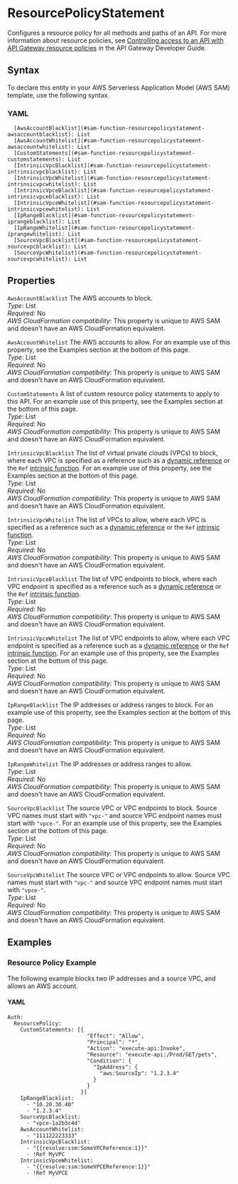 # ResourcePolicyStatement<a name="sam-property-function-resourcepolicystatement"></a>

Configures a resource policy for all methods and paths of an API\. For more information about resource policies, see [Controlling access to an API with API Gateway resource policies](https://docs.aws.amazon.com/apigateway/latest/developerguide/apigateway-resource-policies.html) in the API Gateway Developer Guide\.

## Syntax<a name="sam-property-function-resourcepolicystatement-syntax"></a>

To declare this entity in your AWS Serverless Application Model \(AWS SAM\) template, use the following syntax\.

### YAML<a name="sam-property-function-resourcepolicystatement-syntax.yaml"></a>

```
  [AwsAccountBlacklist](#sam-function-resourcepolicystatement-awsaccountblacklist): List
  [AwsAccountWhitelist](#sam-function-resourcepolicystatement-awsaccountwhitelist): List
  [CustomStatements](#sam-function-resourcepolicystatement-customstatements): List
  [IntrinsicVpcBlacklist](#sam-function-resourcepolicystatement-intrinsicvpcblacklist): List
  [IntrinsicVpcWhitelist](#sam-function-resourcepolicystatement-intrinsicvpcwhitelist): List
  [IntrinsicVpceBlacklist](#sam-function-resourcepolicystatement-intrinsicvpceblacklist): List
  [IntrinsicVpceWhitelist](#sam-function-resourcepolicystatement-intrinsicvpcewhitelist): List
  [IpRangeBlacklist](#sam-function-resourcepolicystatement-iprangeblacklist): List
  [IpRangeWhitelist](#sam-function-resourcepolicystatement-iprangewhitelist): List
  [SourceVpcBlacklist](#sam-function-resourcepolicystatement-sourcevpcblacklist): List
  [SourceVpcWhitelist](#sam-function-resourcepolicystatement-sourcevpcwhitelist): List
```

## Properties<a name="sam-property-function-resourcepolicystatement-properties"></a>

 `AwsAccountBlacklist`   <a name="sam-function-resourcepolicystatement-awsaccountblacklist"></a>
The AWS accounts to block\.  
*Type*: List  
*Required*: No  
*AWS CloudFormation compatibility*: This property is unique to AWS SAM and doesn't have an AWS CloudFormation equivalent\.

 `AwsAccountWhitelist`   <a name="sam-function-resourcepolicystatement-awsaccountwhitelist"></a>
The AWS accounts to allow\. For an example use of this property, see the Examples section at the bottom of this page\.  
*Type*: List  
*Required*: No  
*AWS CloudFormation compatibility*: This property is unique to AWS SAM and doesn't have an AWS CloudFormation equivalent\.

 `CustomStatements`   <a name="sam-function-resourcepolicystatement-customstatements"></a>
A list of custom resource policy statements to apply to this API\. For an example use of this property, see the Examples section at the bottom of this page\.  
*Type*: List  
*Required*: No  
*AWS CloudFormation compatibility*: This property is unique to AWS SAM and doesn't have an AWS CloudFormation equivalent\.

 `IntrinsicVpcBlacklist`   <a name="sam-function-resourcepolicystatement-intrinsicvpcblacklist"></a>
The list of virtual private clouds \(VPCs\) to block, where each VPC is specified as a reference such as a [dynamic reference](https://docs.aws.amazon.com/AWSCloudFormation/latest/UserGuide/dynamic-references.html) or the `Ref` [intrinsic function](https://docs.aws.amazon.com/AWSCloudFormation/latest/UserGuide/intrinsic-function-reference-ref.html)\. For an example use of this property, see the Examples section at the bottom of this page\.  
*Type*: List  
*Required*: No  
*AWS CloudFormation compatibility*: This property is unique to AWS SAM and doesn't have an AWS CloudFormation equivalent\.

 `IntrinsicVpcWhitelist`   <a name="sam-function-resourcepolicystatement-intrinsicvpcwhitelist"></a>
The list of VPCs to allow, where each VPC is specified as a reference such as a [dynamic reference](https://docs.aws.amazon.com/AWSCloudFormation/latest/UserGuide/dynamic-references.html) or the `Ref` [intrinsic function](https://docs.aws.amazon.com/AWSCloudFormation/latest/UserGuide/intrinsic-function-reference-ref.html)\.  
*Type*: List  
*Required*: No  
*AWS CloudFormation compatibility*: This property is unique to AWS SAM and doesn't have an AWS CloudFormation equivalent\.

 `IntrinsicVpceBlacklist`   <a name="sam-function-resourcepolicystatement-intrinsicvpceblacklist"></a>
The list of VPC endpoints to block, where each VPC endpoint is specified as a reference such as a [dynamic reference](https://docs.aws.amazon.com/AWSCloudFormation/latest/UserGuide/dynamic-references.html) or the `Ref` [intrinsic function](https://docs.aws.amazon.com/AWSCloudFormation/latest/UserGuide/intrinsic-function-reference-ref.html)\.  
*Type*: List  
*Required*: No  
*AWS CloudFormation compatibility*: This property is unique to AWS SAM and doesn't have an AWS CloudFormation equivalent\.

 `IntrinsicVpceWhitelist`   <a name="sam-function-resourcepolicystatement-intrinsicvpcewhitelist"></a>
The list of VPC endpoints to allow, where each VPC endpoint is specified as a reference such as a [dynamic reference](https://docs.aws.amazon.com/AWSCloudFormation/latest/UserGuide/dynamic-references.html) or the `Ref` [intrinsic function](https://docs.aws.amazon.com/AWSCloudFormation/latest/UserGuide/intrinsic-function-reference-ref.html)\. For an example use of this property, see the Examples section at the bottom of this page\.  
*Type*: List  
*Required*: No  
*AWS CloudFormation compatibility*: This property is unique to AWS SAM and doesn't have an AWS CloudFormation equivalent\.

 `IpRangeBlacklist`   <a name="sam-function-resourcepolicystatement-iprangeblacklist"></a>
The IP addresses or address ranges to block\. For an example use of this property, see the Examples section at the bottom of this page\.  
*Type*: List  
*Required*: No  
*AWS CloudFormation compatibility*: This property is unique to AWS SAM and doesn't have an AWS CloudFormation equivalent\.

 `IpRangeWhitelist`   <a name="sam-function-resourcepolicystatement-iprangewhitelist"></a>
The IP addresses or address ranges to allow\.  
*Type*: List  
*Required*: No  
*AWS CloudFormation compatibility*: This property is unique to AWS SAM and doesn't have an AWS CloudFormation equivalent\.

 `SourceVpcBlacklist`   <a name="sam-function-resourcepolicystatement-sourcevpcblacklist"></a>
The source VPC or VPC endpoints to block\. Source VPC names must start with `"vpc-"` and source VPC endpoint names must start with `"vpce-"`\. For an example use of this property, see the Examples section at the bottom of this page\.  
*Type*: List  
*Required*: No  
*AWS CloudFormation compatibility*: This property is unique to AWS SAM and doesn't have an AWS CloudFormation equivalent\.

 `SourceVpcWhitelist`   <a name="sam-function-resourcepolicystatement-sourcevpcwhitelist"></a>
The source VPC or VPC endpoints to allow\. Source VPC names must start with `"vpc-"` and source VPC endpoint names must start with `"vpce-"`\.  
*Type*: List  
*Required*: No  
*AWS CloudFormation compatibility*: This property is unique to AWS SAM and doesn't have an AWS CloudFormation equivalent\.

## Examples<a name="sam-property-function-resourcepolicystatement--examples"></a>

### Resource Policy Example<a name="sam-property-function-resourcepolicystatement--examples--resource-policy-example"></a>

The following example blocks two IP addresses and a source VPC, and allows an AWS account\.

#### YAML<a name="sam-property-function-resourcepolicystatement--examples--resource-policy-example--yaml"></a>

```
Auth:
  ResourcePolicy:
    CustomStatements: [{
                         "Effect": "Allow",
                         "Principal": "*",
                         "Action": "execute-api:Invoke",
                         "Resource": "execute-api:/Prod/GET/pets",
                         "Condition": {
                           "IpAddress": {
                             "aws:SourceIp": "1.2.3.4"
                           }
                         }
                       }]
    IpRangeBlacklist:
      - "10.20.30.40"
      - "1.2.3.4"
    SourceVpcBlacklist:
      - "vpce-1a2b3c4d"
    AwsAccountWhitelist:
      - "111122223333"
    IntrinsicVpcBlacklist:
      - "{{resolve:ssm:SomeVPCReference:1}}" 
      - !Ref MyVPC
    IntrinsicVpceWhitelist:
      - "{{resolve:ssm:SomeVPCEReference:1}}" 
      - !Ref MyVPCE
```